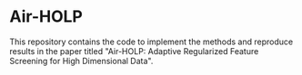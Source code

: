 # Air-HOLP
This repository contains the code to implement the methods and reproduce results in the paper titled "Air-HOLP: Adaptive Regularized Feature Screening for High Dimensional Data".
